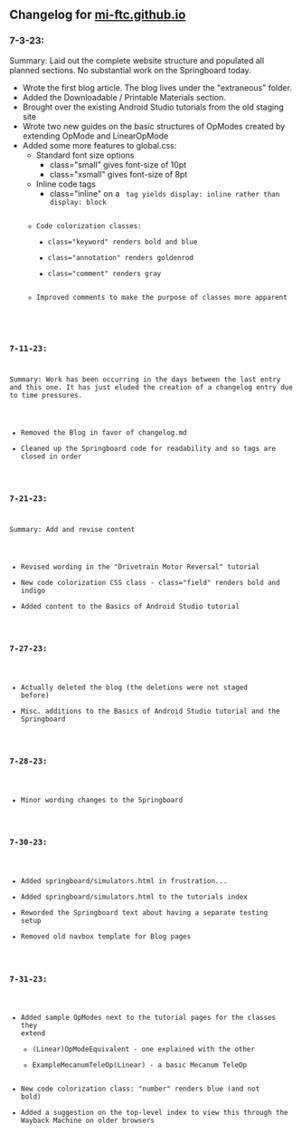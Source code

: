 ## Changelog for [mi-ftc.github.io](mi-ftc.github.io)  
  
### 7-3-23:  
Summary: Laid out the complete website structure and populated all planned
sections. No substantial work on the Springboard today.  
- Wrote the first blog article. The blog lives under the "extraneous" folder.  
- Added the Downloadable / Printable Materials section.  
- Brought over the existing Android Studio tutorials from the old staging site  
- Wrote two new guides on the basic structures of OpModes created by extending 
OpMode and LinearOpMode  
- Added some more features to global.css:  
  - Standard font size options  
    - class="small" gives font-size of 10pt  
    - class="xsmall" gives font-size of 8pt  
  - Inline code tags  
    - class="inline" on a <code> tag yields display: inline rather than
    display: block  
  - Code colorization classes:  
    - class="keyword" renders bold and blue  
    - class="annotation" renders goldenrod  
    - class="comment" renders gray  
  - Improved comments to make the purpose of classes more apparent  
  
### 7-11-23:  
Summary: Work has been occurring in the days between the last entry and this 
one. It has just eluded the creation of a changelog entry due to time pressures.  
- Removed the Blog in favor of changelog.md  
- Cleaned up the Springboard code for readability and so tags are closed in 
order  
  
### 7-21-23:  
Summary: Add and revise content  
- Revised wording in the "Drivetrain Motor Reversal" tutorial  
- New code colorization CSS class - class="field" renders bold and indigo  
- Added content to the Basics of Android Studio tutorial  
  
### 7-27-23:  
- Actually deleted the blog (the deletions were not staged before)  
- Misc. additions to the Basics of Android Studio tutorial and the Springboard  

### 7-28-23:  
- Minor wording changes to the Springboard  

### 7-30-23:  
- Added springboard/simulators.html in frustration...  
- Added springboard/simulators.html to the tutorials index  
- Reworded the Springboard text about having a separate testing setup  
- Removed old navbox template for Blog pages  

### 7-31-23:  
- Added sample OpModes next to the tutorial pages for the classes they extend  
  - (Linear)OpModeEquivalent - one explained with the other  
  - ExampleMecanumTeleOp(Linear) - a basic Mecanum TeleOp  
- New code colorization class: "number" renders blue (and not bold)  
- Added a suggestion on the top-level index to view this through the Wayback 
Machine on older browsers  